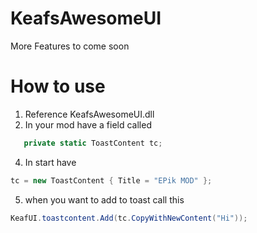 # KeafsAwesomeUI


More Features to come soon


# How to use
 1. Reference KeafsAwesomeUI.dll
 2. In your mod have a field called
 ```cs
    private static ToastContent tc;
 ```
 4. In start have
 ```cs
 tc = new ToastContent { Title = "EPik MOD" };
 ```
 5. when you want to add to toast call this
 ```cs
 KeafUI.toastcontent.Add(tc.CopyWithNewContent("Hi"));
 ```
